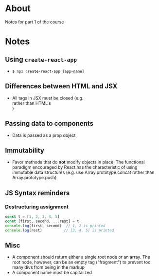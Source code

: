 # About
Notes for part 1 of the course

# Notes
## Using `create-react-app`
* `$ npx create-react-app [app-name]`

## Differences between HTML and JSX
* All tags in JSX must be closed (e.g. <br /> rather than HTML's <br>)

## Passing data to components
* Data is passed as a prop object

## Immutability
* Favor methods that do **not** modify objects in place. The functional paradigm encouraged by React has the characteristic of using immutable data structures (e.g. use Array.prototype.concat rather than Array.prototype.push)

## JS Syntax reminders
### Destructuring assignment
```javascript
const t = [1, 2, 3, 4, 5]
const [first, second, ...rest] = t
console.log(first, second)  // 1, 2 is printed
console.log(rest)          // [3, 4, 5] is printed
```

## Misc
* A component should return either a single root node or an array. The root node, however, can be an empty tag ("fragment") to prevent too many divs from being in the markup
* A component name must be capitalized
